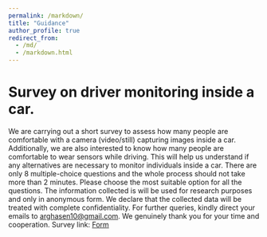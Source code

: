 ```yaml
---
permalink: /markdown/
title: "Guidance"
author_profile: true
redirect_from: 
  - /md/
  - /markdown.html
---
```

Survey on driver monitoring inside a car.
======
We are carrying out a short survey to assess how many people are comfortable with a camera (video/still) capturing images inside a car.  Additionally, we are also interested to know how many people are comfortable to wear sensors while driving. This will help us understand if any alternatives are necessary to monitor individuals inside a car. There are only 8 multiple-choice questions and the whole process should not take more than 2 minutes. Please choose the most suitable option for all the questions. The information collected is will be used for research purposes and only in anonymous form.  We declare that the collected data will be treated with complete confidentiality. For further queries, kindly direct your emails to arghasen10@gmail.com. We genuinely thank you for your time and cooperation.
Survey link: [Form](https://lnkd.in/g92Tebre)